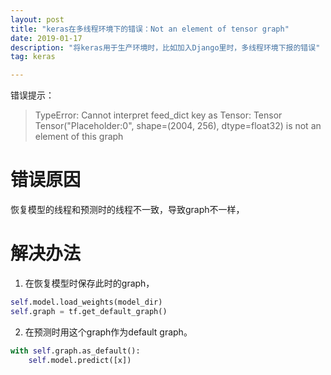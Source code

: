 ```yaml
---
layout: post
title: "keras在多线程环境下的错误：Not an element of tensor graph"
date: 2019-01-17
description: "将keras用于生产环境时，比如加入Django里时，多线程环境下报的错误"
tag: keras

---
```



错误提示：
> TypeError: Cannot interpret feed_dict key as Tensor: Tensor Tensor("Placeholder:0", shape=(2004, 256), dtype=float32) is not an element of this graph

# 错误原因
恢复模型的线程和预测时的线程不一致，导致graph不一样，

# 解决办法
1. 在恢复模型时保存此时的graph，
```python
self.model.load_weights(model_dir)
self.graph = tf.get_default_graph()
```

2. 在预测时用这个graph作为default graph。
```python
with self.graph.as_default():
    self.model.predict([x])

```

